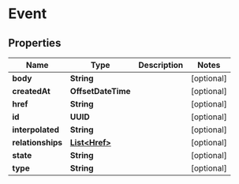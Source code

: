 

# Event


## Properties

| Name | Type | Description | Notes |
|------------ | ------------- | ------------- | -------------|
|**body** | **String** |  |  [optional] |
|**createdAt** | **OffsetDateTime** |  |  [optional] |
|**href** | **String** |  |  [optional] |
|**id** | **UUID** |  |  [optional] |
|**interpolated** | **String** |  |  [optional] |
|**relationships** | [**List&lt;Href&gt;**](Href.md) |  |  [optional] |
|**state** | **String** |  |  [optional] |
|**type** | **String** |  |  [optional] |



